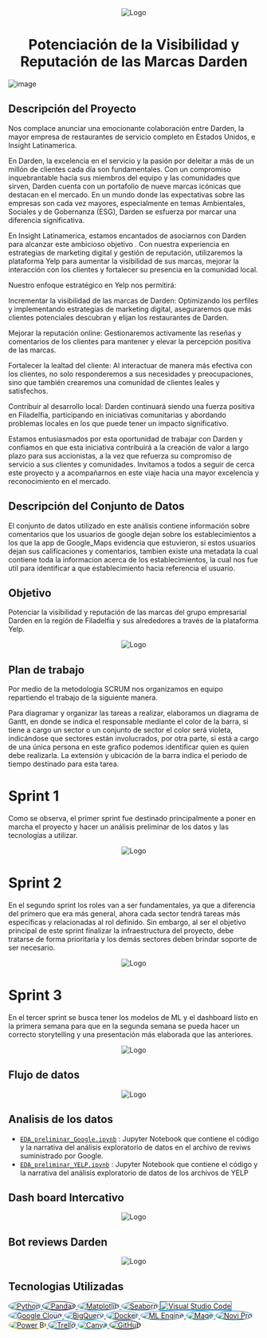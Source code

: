 
<div align="center">
  <img src="https://github.com/litcoininvestorbros/Henry_PF/blob/main/Logo%20Insight%20Final.jpeg" alt="Logo" >
</div>



<h1 align='center'>
 <b>  Potenciación de la Visibilidad y Reputación de las Marcas Darden </b>
</h1>


![image](https://logodix.com/logo/2000271.jpg )





## Descripción del Proyecto

Nos complace anunciar una emocionante colaboración entre Darden, la mayor empresa de restaurantes de servicio completo en Estados Unidos, e Insight Latinamerica. 

En Darden, la excelencia en el servicio y la pasión por deleitar a más de un millón de clientes cada día son fundamentales. Con un compromiso inquebrantable hacia sus miembros del equipo y las comunidades que sirven, Darden cuenta con un portafolio de nueve marcas icónicas que destacan en el mercado. En un mundo donde las expectativas sobre las empresas son cada vez mayores, especialmente en temas Ambientales, Sociales y de Gobernanza (ESG), Darden se esfuerza por marcar una diferencia significativa.

En Insight Latinamerica, estamos encantados de asociarnos con Darden para alcanzar este ambicioso objetivo . Con nuestra experiencia en estrategias de marketing digital y gestión de reputación, utilizaremos la plataforma Yelp para aumentar la visibilidad de sus marcas, mejorar la interacción con los clientes y fortalecer su presencia en la comunidad local.

Nuestro enfoque estratégico en Yelp nos permitirá:

Incrementar la visibilidad de las marcas de Darden: Optimizando los perfiles y implementando estrategias de marketing digital, aseguraremos que más clientes potenciales descubran y elijan los restaurantes de Darden.

Mejorar la reputación online: Gestionaremos activamente las reseñas y comentarios de los clientes para mantener y elevar la percepción positiva de las marcas.

Fortalecer la lealtad del cliente: Al interactuar de manera más efectiva con los clientes, no solo responderemos a sus necesidades y preocupaciones, sino que también crearemos una comunidad de clientes leales y satisfechos.

Contribuir al desarrollo local: Darden continuará siendo una fuerza positiva en Filadelfia, participando en iniciativas comunitarias y abordando problemas locales en los que puede tener un impacto significativo.

Estamos entusiasmados por esta oportunidad de trabajar con Darden y confiamos en que esta iniciativa contribuirá a la creación de valor a largo plazo para sus accionistas, a la vez que refuerza su compromiso de servicio a sus clientes y comunidades. Invitamos a todos a seguir de cerca este proyecto y a acompañarnos en este viaje hacia una mayor excelencia y reconocimiento en el mercado.



## Descripción del Conjunto de Datos

El conjunto de datos utilizado en este análisis contiene información sobre comentarios que los usuarios de google dejan sobre los establecimientos a los que la app de Google_Maps evidencia que estuvieron, si estos usuarios dejan sus calificaciones y comentarios, tambien existe una metadata la cual contiene toda la informacion acerca de los establecimientos, la cual nos fue util para identificar a que establecimiento hacia referencia el usuario.

## Objetivo

Potenciar la visibilidad y reputación de las marcas del grupo empresarial Darden en la región de Filadelfia y sus alrededores a través de la plataforma Yelp.

<div align="center">
  <img src="https://github.com/litcoininvestorbros/Henry_PF/blob/main/Banner%20Team%20(2).png" alt="Logo" >
</div>



## Plan de trabajo

Por medio de la metodologia SCRUM nos organizamos en equipo repartiendo el trabajo de la siguiente manera.

Para diagramar y organizar las tareas a realizar, elaboramos un diagrama de Gantt, en donde se indica el responsable mediante el color de la barra, si tiene a cargo un sector o un conjunto de sector el color será violeta, indicándose que sectores están involucrados, por otra parte, si está a cargo de una única persona en este grafico podemos identificar quien es quien debe realizarla. La extensión y ubicación de la barra indica el periodo de tiempo destinado para esta tarea. 

# Sprint 1
Como se observa, el primer sprint fue destinado principalmente a poner en marcha el proyecto y hacer un análisis preliminar de los datos y las tecnologías a utilizar.


<div align="center">
  <img src="assets/imagenes/sprint1.png" alt="Logo" >
</div>



# Sprint 2
En el segundo sprint los roles van a ser fundamentales, ya que a diferencia del primero que era más general, ahora cada sector tendrá tareas más específicas y relacionadas al rol definido. Sin embargo, al ser el objetivo principal de este sprint finalizar la infraestructura del proyecto, debe tratarse de forma prioritaria y los demás sectores deben  brindar soporte de ser necesario.

<div align="center">
  <img src="assets/imagenes/sprint2.png" alt="Logo" >
</div>


# Sprint 3

En el tercer sprint se busca tener los modelos de ML y el dashboard listo en la primera semana para que en la segunda semana se pueda hacer un correcto storytelling y una presentación más elaborada que las anteriores.

<div align="center">
  <img src="assets/imagenes/sprint3.png" alt="Logo" >
</div>



## Flujo de datos

<div align="center">
  <img src="assets/imagenes/pipeline.jpg" alt="Logo" >
</div>



## Analisis de los datos
- [`EDA_preliminar_Google.ipynb`](notebooks/eda_google.ipynb)
: Jupyter Notebook que contiene el código y la narrativa del análisis exploratorio de datos en el archivo de reviws suministrado por Google.
- [`EDA_preliminar_YELP.ipynb`](notebooks/eda_yelp.ipynb)
: Jupyter Notebook que contiene el código y la narrativa del análisis exploratorio de datos de los archivos de YELP


## Dash board Intercativo

<div align="center">
  <img src="https://github.com/litcoininvestorbros/Henry_PF/blob/main/imagen%20dashboard.jpeg" alt="Logo" >
</div>

## Bot reviews Darden 

<div align="center">
  <img src= "https://github.com/litcoininvestorbros/Henry_PF/blob/main/imagen%20bot.jpeg" alt="Logo" >
</div>


## Tecnologias Utilizadas

<a href="https://www.python.org/">
    <img src="https://img.shields.io/badge/Python-3776AB?style=for-the-badge&logo=python&logoColor=white" alt="Python" style="border-radius: 80%; border: 1px solid #3776AB;">
</a>
<a href="https://pandas.pydata.org/">
    <img src="https://img.shields.io/badge/pandas-150458?style=for-the-badge&logo=pandas&logoColor=white" alt="Pandas" style="border-radius: 50%; border: 1px solid #150458;">
</a>
<a href="https://matplotlib.org/">
    <img src="https://img.shields.io/badge/Matplotlib-3776AB?style=for-the-badge&logo=matplotlib&logoColor=white" alt="Matplotlib" style="border-radius: 50%; border: 1px solid #3776AB;">
</a>
<a href="https://seaborn.pydata.org/">
    <img src="https://img.shields.io/badge/Seaborn-3776AB?style=for-the-badge&logo=seaborn&logoColor=white" alt="Seaborn" style="border-radius: 50%; border: 1px solid #3776AB;">
</a>
<a href="https://code.visualstudio.com/">
    <img src="https://img.shields.io/badge/Visual_Studio_Code-007ACC?style=for-the-badge&logo=visual-studio-code&logoColor=white" alt="Visual Studio Code" style="border-radius: 50 %; border: 1px solid #007ACC;">
</a>
<a href="https://cloud.google.com/">
    <img src="https://img.shields.io/badge/Google_Cloud-4285F4?style=for-the-badge&logo=google-cloud&logoColor=white" alt="Google Cloud" style="border-radius: 50%; border: 1px solid #4285F4;">
</a>
<a href="https://cloud.google.com/bigquery/">
    <img src="https://img.shields.io/badge/BigQuery-4285F4?style=for-the-badge&logo=google-cloud&logoColor=white" alt="BigQuery" style="border-radius: 50%; border: 1px solid #4285F4;">
</a>
<a href="https://www.docker.com/">
    <img src="https://img.shields.io/badge/Docker-2496ED?style=for-the-badge&logo=docker&logoColor=white" alt="Docker" style="border-radius: 50%; border: 1px solid #2496ED;">
</a>
<a href="https://cloud.google.com/ai-platform/">
    <img src="https://img.shields.io/badge/ML_Engine-4285F4?style=for-the-badge&logo=google-cloud&logoColor=white" alt="ML Engine" style="border-radius: 50%; border: 1px solid #4285F4;">
</a>
<a href="https://magefile.org/">
    <img src="https://img.shields.io/badge/Mage-00ADD8?style=for-the-badge&logoColor=white" alt="Mage" style="border-radius: 50%; border: 1px solid #00ADD8;">
</a>
<a href="https://www.novipro.com/">
    <img src="https://img.shields.io/badge/Novi_Pro-006DB9?style=for-the-badge&logoColor=white" alt="Novi Pro" style="border-radius: 50%; border: 1px solid #006DB9;">
</a>
<a href="https://powerbi.microsoft.com/">
    <img src="https://img.shields.io/badge/Power_BI-F2C811?style=for-the-badge&logo=microsoft-power-bi&logoColor=white" alt="Power BI" style="border-radius: 50%; border: 1px solid #F2C811;">
</a>
<a href="https://trello.com/">
    <img src="https://img.shields.io/badge/Trello-0052CC?style=for-the-badge&logo=trello&logoColor=white" alt="Trello" style="border-radius: 50%; border: 1px solid #0052CC;">
</a>
<a href="https://www.canva.com/">
    <img src="https://img.shields.io/badge/Canva-00C4CC?style=for-the-badge&logo=canva&logoColor=white" alt="Canva" style="border-radius: 50%; border: 1px solid #00C4CC;">
</a>
<a href="https://github.com/">
    <img src="https://img.shields.io/badge/GitHub-181717?style=for-the-badge&logo=github&logoColor=white" alt="GitHub" style="border-radius: 50%; border: 1px solid #181717;">
</a>

